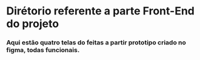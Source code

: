 # Dirétorio referente a parte Front-End do projeto
### Aqui estão quatro telas do feitas a partir prototipo criado no figma, todas funcionais.
